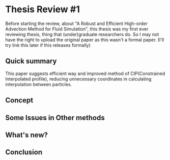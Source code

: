 # Thesis Review #1

Before starting the review, about "A Robust and Efficient High-order Advection Method for Fluid Simulation", this thesis was my first ever reviewing thesis, thing that (under)graduate researchers do. So I may not have the right to upload the original paper as this wasn't a formal paper.  (I'll try link this later if this releases formally)

## Quick summary

This paper suggests efficient way and improved method of CIP(Constrained Interpolated profile), reducing unnecessary coordinates in calculating interpolation between particles.  

## Concept

## Some Issues in Other methods 

## What's new?

## Conclusion

